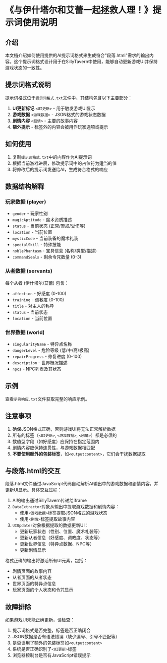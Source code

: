 # 《与伊什塔尔和艾蕾一起拯救人理！》提示词使用说明

## 介绍

本文档介绍如何使用提供的AI提示词格式来生成符合"段落.html"需求的输出内容。这个提示词格式设计用于在SillyTavern中使用，能够自动更新游戏UI并保持游戏状态的一致性。

## 提示词格式说明

提示词格式位于`提示词格式.txt`文件中，其结构包含以下主要部分：

1. **UI更新标记** `<UI更新>` - 用于触发游戏UI显示
2. **游戏数据** `<游戏数据>` - JSON格式的游戏状态数据
3. **剧情内容** `<剧情>` - 主要的故事内容
4. **额外提示** - 标签外的内容会被用作玩家选项或提示

## 如何使用

1. 复制`提示词格式.txt`中的内容作为AI提示词
2. 根据当前游戏进展，修改提示词中的占位符为适当的值
3. 将修改后的提示词发送给AI，生成符合格式的响应

## 数据结构解释

### 玩家数据 (player)

* `gender` - 玩家性别
* `magicAptitude` - 魔术资质描述
* `status` - 当前状态 (正常/警戒/受伤等)
* `location` - 当前位置
* `mysticCode` - 当前装备的魔术礼装
* `specialSkill` - 特殊技能
* `noblePhantasm` - 宝具信息 (名称/类型/描述)
* `commandSeals` - 剩余令咒数量 (0-3)

### 从者数据 (servants)

每个从者 (伊什塔尔/艾蕾) 包含：
* `affection` - 好感度 (0-100)
* `training` - 调教度 (0-100)
* `title` - 对主人的称呼
* `status` - 当前状态
* `location` - 当前位置

### 世界数据 (world)

* `singularityName` - 特异点名称
* `dangerLevel` - 危险等级 (低/中/高/极高)
* `repairProgress` - 修复进度 (0-100)
* `description` - 世界概况描述
* `npcs` - NPC列表及其状态

## 示例

查看`示例响应.txt`文件获取完整的响应示例。

## 注意事项

1. 确保JSON格式正确，否则游戏UI将无法正常解析数据
2. 所有的标签（`<UI更新>`, `<游戏数据>`, `<剧情>`）都是必须的
3. 数值型字段（如好感度）应保持在指定范围内
4. 剧情内容应保持连贯性，与游戏数据相匹配
5. **不要使用额外的包装标签**，如`<outputcontent>`，它们会干扰数据提取

## 与段落.html的交互

段落.html文件通过JavaScript代码自动解析AI输出中的游戏数据和剧情内容，并更新UI显示。具体交互过程：

1. AI的输出通过SillyTavern传递给iframe
2. `DataExtractor`对象从输出中提取游戏数据和剧情内容：
   - 使用`<游戏数据>`标签提取JSON格式的游戏状态
   - 使用`<剧情>`标签提取故事内容
3. `UIUpdater`对象根据提取的数据更新UI：
   - 更新玩家状态（性别、位置、魔术礼装等）
   - 更新从者信息（好感度、调教度、状态等）
   - 更新世界信息（特异点数据、NPC等）
   - 更新剧情显示

格式正确的输出将激活所有UI元素，包括：
- 剧情页面的故事内容
- 从者页面的从者状态
- 世界页面的特异点信息
- 玩家页面的个人状态和令咒显示

## 故障排除

如果游戏UI未能正确更新，请检查：

1. 提示词格式是否完整，标签是否正确闭合
2. JSON数据是否有语法错误（缺少逗号、引号不匹配等）
3. 是否误用了额外的包装标签如`<outputcontent>`
4. 系统是否正确识别了`<UI更新>`标签
5. 浏览器控制台是否有JavaScript错误提示 